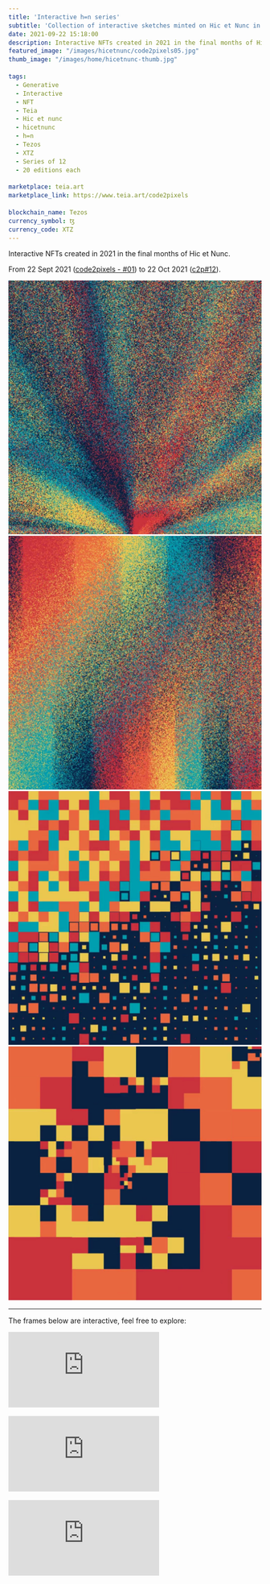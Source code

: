 ```yaml
---
title: 'Interactive h=n series'
subtitle: 'Collection of interactive sketches minted on Hic et Nunc in 2021'
date: 2021-09-22 15:18:00
description: Interactive NFTs created in 2021 in the final months of Hic et Nunc. 
featured_image: "/images/hicetnunc/code2pixels05.jpg"
thumb_image: "/images/home/hicetnunc-thumb.jpg"

tags:
  - Generative
  - Interactive
  - NFT
  - Teia
  - Hic et nunc
  - hicetnunc
  - h=n
  - Tezos
  - XTZ
  - Series of 12
  - 20 editions each

marketplace: teia.art
marketplace_link: https://www.teia.art/code2pixels

blockchain_name: Tezos
currency_symbol: ꜩ
currency_code: XTZ
---
```



Interactive NFTs created in 2021 in the final months of Hic et Nunc.

From 22 Sept 2021 (<a href="https://www.teia.art/objkt/342884" target="_blank">code2pixels - #01</a>) to 22 Oct 2021 (<a href="https://www.teia.art/objkt/342884" target="_blank">c2p#12</a>).

<div class="gallery" data-columns="4">
	<img src="/images/hicetnunc/c2p12.jpg" title="c2p#12">
	<img src="/images/hicetnunc/c2p11.jpg" title="c2p#11">
	<img src="/images/hicetnunc/code2pixels05.jpg" title="code2pixels#05">
	<img src="/images/hicetnunc/code2pixels07.jpg" title="code2pixels#07">

</div>

---

The frames below are interactive, feel free to explore:

<p>
<div class="frame">
	<iframe src="https://cache.teia.rocks/ipfs/QmctZY1kJwLQoipUuwXMbKt7y8AdXfiiqTKwRn219x5QMz/?creator=tz1YinhT4JT3ngF9pMYBySNVrWDYhLNEfsYE&viewer=tz1YinhT4JT3ngF9pMYBySNVrWDYhLNEfsYE&objkt=369891" frameborder="0" allowfullscreen></iframe>
</div>
</p>

<p>
<div class="frame">
	<iframe src="https://cache.teia.rocks/ipfs/QmUurxzEVgVRrLkL6xeRuRAtqPdjvQKLHrNrMKTXQvzg52/?creator=tz1YinhT4JT3ngF9pMYBySNVrWDYhLNEfsYE&viewer=tz1YinhT4JT3ngF9pMYBySNVrWDYhLNEfsYE&objkt=382888" frameborder="0" allowfullscreen></iframe>
</div>
</p>
<p>
<div class="frame">
	<iframe src="https://cache.teia.rocks/ipfs/QmZPg64WNS27crEVBTv7aJncWhzfqryEUA9V6FQQXYYz7q/?creator=tz1YinhT4JT3ngF9pMYBySNVrWDYhLNEfsYE&viewer=tz1YinhT4JT3ngF9pMYBySNVrWDYhLNEfsYE&objkt=342884" frameborder="0" allowfullscreen></iframe>
</div>
</p>